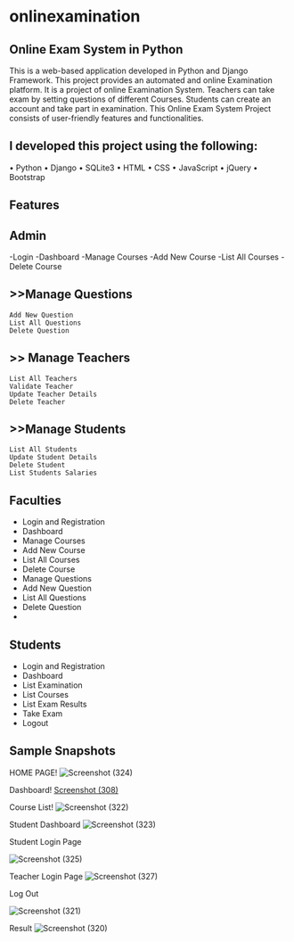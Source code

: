 # onlinexamination
## Online Exam System in Python
This is a web-based application developed in Python and Django Framework. This project provides an automated and online Examination platform. It is a project of online Examination System. Teachers can take exam by setting questions of different Courses.
Students can create an account and take part in examination. This Online Exam System Project consists of user-friendly features and functionalities.
## I developed this project using the following:
• Python
• Django
• SQLite3
• HTML
• CSS
• JavaScript
• jQuery
• Bootstrap

## Features

## Admin
 -Login
 -Dashboard
 -Manage Courses
 -Add New Course
 -List All Courses
 -Delete Course

## >>Manage Questions
	Add New Question
	List All Questions
	Delete Question

## >>	Manage Teachers
	List All Teachers
	Validate Teacher
	Update Teacher Details
	Delete Teacher
## >>Manage Students
	List All Students
	Update Student Details
	Delete Student
	List Students Salaries
  
  ## Faculties
-	Login and Registration
-	Dashboard
-	Manage Courses
-	Add New Course
-	List All Courses
-	Delete Course
-	Manage Questions
-	Add New Question
-	List All Questions
-	Delete Question
-	
## Students
-	Login and Registration
-	Dashboard
-	List Examination
-	List Courses
-	List Exam Results
-	Take Exam
-	Logout

## Sample Snapshots
HOME PAGE!
![Screenshot (324)](https://user-images.githubusercontent.com/71495006/225316190-4f134213-a4ed-406e-afde-89104c9910ba.png)

Dashboard!
[Screenshot (308)](https://user-images.githubusercontent.com/71495006/225312009-97b70f12-eb92-450e-82dd-b1d5546e174e.png)

Course List!
![Screenshot (322)](https://user-images.githubusercontent.com/71495006/225316736-bb40d3e7-0218-4d0b-b889-5ac7673567c3.png)

Student Dashboard
![Screenshot (323)](https://user-images.githubusercontent.com/71495006/225316544-b6fec880-95b6-4ad4-848b-3039e965c332.png)

Student Login Page

![Screenshot (325)](https://user-images.githubusercontent.com/71495006/225317953-d9f1be90-25f8-4ebc-8a2b-846c0aeb2952.png)

Teacher Login Page
![Screenshot (327)](https://user-images.githubusercontent.com/71495006/225319013-a8dbe149-49d9-4451-9c14-6881a77880c4.png)

Log Out

![Screenshot (321)](https://user-images.githubusercontent.com/71495006/225314737-742d9c2d-607d-4a8c-8a67-6f45fb8d05ec.png)

Result
![Screenshot (320)](https://user-images.githubusercontent.com/71495006/225317017-4050ac0c-4379-4838-b116-6e9dcc4cf89c.png)

